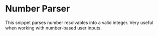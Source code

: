 # Number Parser
This snippet parses number resolvables into a valid integer. Very useful when working with number-based user inputs.
